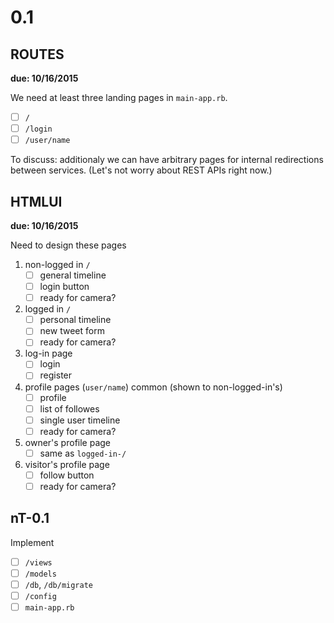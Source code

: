 # 0.1

## ROUTES
**due: 10/16/2015**

We need at least three landing pages in `main-app.rb`.
* [ ] `/`
* [ ] `/login`
* [ ] `/user/name`

To discuss: additionaly we can have arbitrary pages for internal redirections between services.
(Let's not worry about REST APIs right now.)

## HTMLUI
**due: 10/16/2015**

Need to design these pages

1. non-logged in `/` 
    * [ ] general timeline
    * [ ] login button
    * [ ] ready for camera?
1. logged in `/`
    * [ ] personal timeline
    * [ ] new tweet form
    * [ ] ready for camera?
1. log-in page
    * [ ] login 
    * [ ] register
1. profile pages (`user/name`) common (shown to non-logged-in's)
    * [ ] profile
    * [ ] list of followes
    * [ ] single user timeline
    * [ ] ready for camera?
1. owner's profile page
    * [ ] same as `logged-in-/`
1. visitor's profile page
    * [ ] follow button
    * [ ] ready for camera?

## nT-0.1
Implement 

* [ ] `/views`
* [ ] `/models`
* [ ] `/db`, `/db/migrate`
* [ ] `/config`
* [ ] `main-app.rb`
